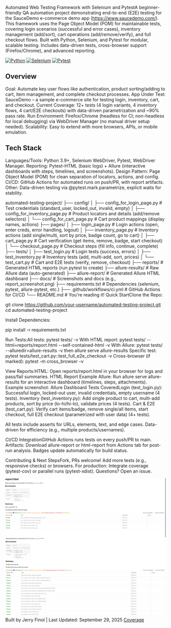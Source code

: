 Automated Web Testing Framework with Selenium and PytestA beginner-friendly QA automation project demonstrating end-to-end (E2E) testing for the SauceDemo e-commerce demo app (https://www.saucedemo.com/). This framework uses the Page Object Model (POM) for maintainable tests, covering login scenarios (successful and error cases), inventory management (add/sort), cart operations (add/remove/verify), and full checkout flows. Built with Python, Selenium, and Pytest for modular, scalable testing. Includes data-driven tests, cross-browser support (Firefox/Chrome), and advanced reporting.

[![Python](https://img.shields.io/badge/python-3.9+-blue)](https://www.python.org/)
[![Selenium](https://img.shields.io/badge/selenium-4.35-green)](https://www.selenium.dev/)
[![Pytest](https://img.shields.io/badge/pytest-8.4-orange)](https://pytest.org/)

## Overview
Goal: Automate key user flows like authentication, product sorting/adding to cart, item management, and complete checkout processes.
App Under Test: SauceDemo – a sample e-commerce site for testing login, inventory, cart, and checkout.
Current Coverage: 12+ tests (4 login variants, 4 inventory flows, 4 cart/E2E checkouts) with data-driven parametrization and ~90% pass rate.
Run Environment: Firefox/Chrome (headless for CI; non-headless for local debugging) via WebDriver Manager (no manual driver setup needed).
Scalability: Easy to extend with more browsers, APIs, or mobile emulation.


## Tech Stack
Languages/Tools: Python 3.9+, Selenium WebDriver, Pytest, WebDriver Manager.
Reporting: Pytest-HTML (basic logs) + Allure (interactive dashboards with steps, timelines, and screenshots).
Design Pattern: Page Object Model (POM) for clean separation of locators, actions, and config.
CI/CD: GitHub Actions for automated runs on push/PR, with report artifacts.
Other: Data-driven testing via @pytest.mark.parametrize, explicit waits for stability.

automated-testing-project/
├── config/
│   ├── config_for_login_page.py     # Test credentials (standard_user, locked_out, invalid, empty)
│   ├── config_for_inventory_page.py # Product locators and details (add/remove selectors)
│   └── config_for_cart_page.py      # Cart product mappings (display names, actions)
├── pages/
│   ├── login_page.py                # Login actions (open, enter creds, error handling, logout)
│   ├── inventory_page.py            # Inventory actions (add single/multi, sort by price, badge count, go to cart)
│   ├── cart_page.py                 # Cart verification (get items, remove, badge, start checkout)
│   └── checkout_page.py             # Checkout steps (fill info, continue, complete)
├── tests/
│   ├── test_login.py                # Login tests (success, errors)
│   ├── test_inventory.py            # Inventory tests (add, multi-add, sort, prices)
│   └── test_cart.py                 # Cart and E2E tests (verify, remove, checkout)
├── reports/                         # Generated HTML reports (run pytest to create)
├── allure-results/                  # Raw Allure data (auto-generated)
├── allure-report/                   # Generated Allure HTML dashboard
├── docs/                            # Screenshots and docs (e.g., report_screenshot.png)
├── requirements.txt                 # Dependencies (selenium, pytest, allure-pytest, etc.)
├── .github/workflows/ci.yml         # GitHub Actions for CI/CD
└── README.md                        # You're reading it!
Quick StartClone the Repo:

git clone https://github.com/your-username/automated-testing-project.git
cd automated-testing-project

Install Dependencies:

pip install -r requirements.txt

Run Tests:All tests: pytest tests/ -v
With HTML report: pytest tests/ --html=reports/report.html --self-contained-html -v
With Allure: pytest tests/ --alluredir=allure-results -v then allure serve allure-results
Specific test: pytest tests/test_cart.py::test_full_e2e_checkout -v
Cross-browser (if marked): pytest -m cross_browser -v

View Reports:HTML: Open reports/report.html in your browser for logs and pass/fail summaries.
HTML Report Example
Allure: Run allure serve allure-results for an interactive dashboard (timelines, steps, attachments). Example screenshot:
Allure Dashboard
Tests CoveredLogin (test_login.py): Successful login, locked-out user, invalid credentials, empty username (4 tests).
Inventory (test_inventory.py): Add single product to cart, multi-add products, sort by price (lo-hi/hi-lo), validate prices (4 tests).
Cart & E2E (test_cart.py): Verify cart items/badge, remove single/all items, start checkout, full E2E checkout (parametrized with user data) (4+ tests).

All tests include asserts for URLs, elements, text, and edge cases. Data-driven for efficiency (e.g., multiple products/usernames).

CI/CD IntegrationGitHub Actions runs tests on every push/PR to main.
Artifacts: Download allure-report or html-report from Actions tab for post-run analysis.
Badges update automatically for build status.

Contributing & Next StepsFork, PRs welcome! Add more tests (e.g., responsive checks) or browsers.
For production: Integrate coverage (pytest-cov) or parallel runs (pytest-xdist).
Questions? Open an issue.

![html report.png](docs/html%20report.png)
![Screenshot 2025-09-29 145456.png](docs/Screenshot%202025-09-29%20145456.png)
Built by Jerry Finol | Last Updated: September 29, 2025
[Coverage](https://codecov.io/gh/jerryfinol17/Automated-testing-project/branch/main/graph/badge.svg)


